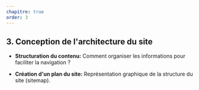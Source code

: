 ```yaml
---
chapitre: true
order: 3
---
```


## 3. Conception de l'architecture du site

- **Structuration du contenu:** Comment organiser les informations pour faciliter la navigation ?

- **Création d'un plan du site:** Représentation graphique de la structure du site (sitemap).
